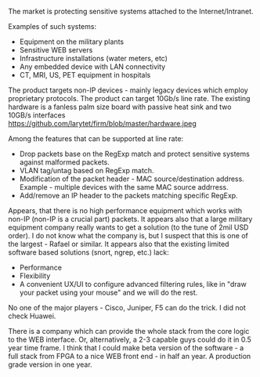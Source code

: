 The market is protecting sensitive systems attached to the Internet/Intranet.

Examples of such systems:
* Equipment on the military plants
* Sensitive WEB servers
* Infrastructure installations (water meters, etc)
* Any embedded device with LAN connectivity
* CT, MRI, US, PET equipment in hospitals

The product targets non-IP devices - mainly legacy devices which employ proprietary protocols. 
The product can target 10Gb/s line rate. The existing hardware is a fanless palm size board 
with passive heat sink and two 10GB/s interfaces https://github.com/larytet/firm/blob/master/hardware.jpeg

Among the features that can be supported at line rate:

* Drop packets base on the RegExp match and protect sensitive systems against malformed packets. 
* VLAN tag/untag based on RegExp match.
* Modification of the packet header - MAC source/destination address. Example - multiple devices with the same MAC source addrress. 
* Add/remove an IP header to the packets matching specific RegExp.

Appears, that there is no high performance equipment which works with non-IP (non-IP is a 
crucial part) packets. It appears also that a large military equipment company really wants 
to get a solution (to the tune of 2mil USD order). I do not know what the company is, but I
suspect that this is one of the largest - Rafael or similar. It appears also that the 
existing limited software based solutions (snort, ngrep, etc.) lack:
*  Performance
*  Flexibility
*  A convenient UX/UI to configure advanced filtering rules, like in 
"draw your packet using your mouse" and we will do the rest.

No one of the major players - Cisco, Juniper, F5 can do the trick. I did not check Huawei.

There is a company which can provide the whole stack from the core logic to the WEB interface. 
Or, alternatively, a 2-3 capable guys could do it in 0.5 year time frame. 
I think that I could make beta version of the software - a full stack from FPGA to a nice 
WEB front end - in half an year. A production grade version in one year.
